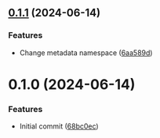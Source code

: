 ## [0.1.1](https://github.com/choi-jack/reflective-dependency-injection/compare/v0.1.0...v0.1.1) (2024-06-14)


### Features

* Change metadata namespace ([6aa589d](https://github.com/choi-jack/reflective-dependency-injection/commit/6aa589d6a54eb7944c0e5fcc5034e8a5e3301577))



# 0.1.0 (2024-06-14)


### Features

* Initial commit ([68bc0ec](https://github.com/choi-jack/reflective-dependency-injection/commit/68bc0ec340744180924d39ea144f5ab9ead86924))



